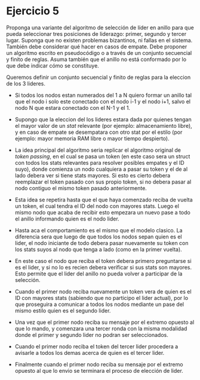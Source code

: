 # Ejercicio 5
Proponga una variante del algoritmo de selección de líder en anillo para que pueda seleccionar tres posiciones de liderazgo: primer, segundo y tercer lugar. Suponga que no existen problemas bizantinos, ni fallas en el sistema. También debe considerar qué hacer en casos de empate. Debe proponer un algoritmo escrito en pseudocódigo o a través de un conjunto secuencial y finito de reglas. Asuma también que el anillo no está conformado por lo que debe indicar cómo se constituye.

Queremos definir un conjunto secuencial y finito de reglas para la eleccion de los 3 lideres.
- Si todos los nodos estan numerados del 1 a N quiero formar un anillo tal que el nodo i solo este conectado con el nodo i-1 y el nodo i+1, salvo el nodo N que estara conectado con el N-1 y el 1.

- Supongo que la eleccion del los lideres estara dada por quienes tengan el mayor valor de un *stat* relevante (por ejemplo: almacenamiento libre), y en caso de empate se desempatara con otro stat por el estilo (por ejemplo: mayor memoria RAM libre o mayor tiempo despierto).

- La idea principal del algoritmo seria replicar el algoritmo original de *token passing*, en el cual se pasa un token (en este caso sera un struct con todos los stats relevantes para resolver posibles empates y el ID suyo), donde comienza un nodo cualquiera a pasar su token y el de al lado debera ver si tiene stats mayores. Si esto es cierto debera reemplazar el token pasado con sus propio token, si no debera pasar al nodo contiguo el mismo token pasado anteriormente.

- Esta idea se repetira hasta que el que haya comenzado reciba de vuelta un token, el cual tendra el ID del nodo con mayores stats. Luego el mismo nodo que acaba de recibir esto empezara un nuevo pase a todo el anillo informando quien es el nodo lider.

- Hasta aca el comportamiento es el mismo que el modelo clasico. La diferencia sera que luego de que todos los nodos sepan quien es el lider, el nodo iniciante de todo debera pasar nuevamente su token con los stats suyos al nodo que tenga a lado (como en la primer vuelta).

- En este caso el nodo que reciba el token debera primero preguntarse si es el lider, y si no lo es recien debera verificar si sus stats son mayores. Esto permite que el lider del anillo no pueda volver a participar de la selección.

- Cuando el primer nodo reciba nuevamente un token vera de quien es el ID con mayores stats (sabiendo que no participo el lider actual), por lo que proseguira a comunicar a todos los nodos mediante un pase del mismo estilo quien es el segundo lider.

- Una vez que el primer nodo reciba su mensaje por el extremo opuesto al que lo mando, y comenzara una tercer ronda con la misma modalidad donde el primer y segundo lider no podran ser seleccionados.

- Cuando el primer nodo reciba el token del tercer lider procedera a avisarle a todos los demas acerca de quien es el tercer lider.

- Finalmente cuando el primer nodo reciba su mensaje por el extremo opuesto al que lo envio se terminara el proceso de elección de lider.
